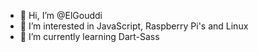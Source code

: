 - 👋 Hi, I’m @ElGouddi
- 👀 I’m interested in JavaScript, Raspberry Pi's and Linux
- 🌱 I’m currently learning Dart-Sass

<!---
ElGouddi/ElGouddi is a ✨ special ✨ repository because its `README.md` (this file) appears on your GitHub profile.
You can click the Preview link to take a look at your changes.
--->
